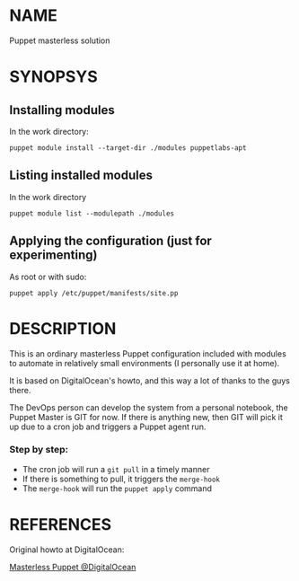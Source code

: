 # NAME

Puppet masterless solution

# SYNOPSYS

## Installing modules

In the work directory:

`puppet module install --target-dir ./modules puppetlabs-apt`

## Listing installed modules

In the work directory

`puppet module list --modulepath ./modules`

## Applying the configuration (just for experimenting)

As root or with sudo:

`puppet apply /etc/puppet/manifests/site.pp`

# DESCRIPTION

This is an ordinary masterless Puppet configuration
included with modules to automate in relatively small
environments (I personally use it at home).

It is based on DigitalOcean's howto, and this way a lot
of thanks to the guys there.

The DevOps person can develop the system from a personal notebook,
the Puppet Master is GIT for now. If there is anything new, then
GIT will pick it up due to a cron job and triggers a Puppet agent run.

### Step by step:

* The cron job will run a `git pull` in a timely manner
* If there is something to pull, it triggers the `merge-hook`
* The `merge-hook` will run the `puppet apply` command

# REFERENCES

Original howto at DigitalOcean:

[Masterless Puppet @DigitalOcean](https://www.digitalocean.com/community/tutorials/how-to-set-up-a-masterless-puppet-environment-on-ubuntu-14-04)
